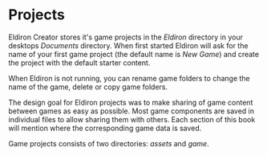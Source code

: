 # Projects

Eldiron Creator stores it's game projects in the *Eldiron* directory in your desktops *Documents* directory. When first started Eldiron will ask for the name of your first game project (the default name is *New Game*) and create the project with the default starter content.

When Eldiron is not running, you can rename game folders to change the name of the game, delete or copy game folders.

The design goal for Eldiron projects was to make sharing of game content between games as easy as possible. Most game components are saved in individual files to allow sharing them with others. Each section of this book will mention where the corresponding game data is saved.

Game projects consists of two directories: *assets* and *game*.
